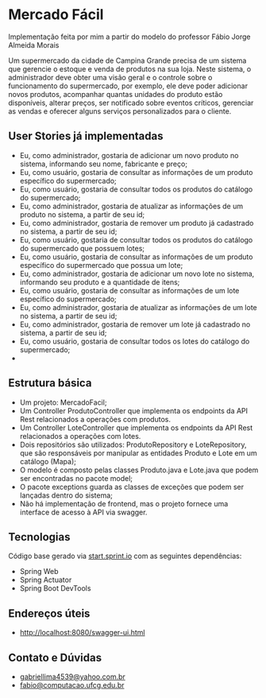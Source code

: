# Mercado Fácil
Implementação feita por mim a partir do modelo do professor Fábio Jorge Almeida Morais 

Um supermercado da cidade de Campina Grande precisa de um sistema que gerencie o estoque e venda de produtos na sua loja. Neste sistema, o administrador deve obter uma visão geral e o controle sobre o funcionamento do supermercado, por exemplo, ele deve poder adicionar novos produtos, acompanhar quantas unidades do produto estão disponíveis, alterar preços, ser notificado sobre eventos críticos, gerenciar as vendas e oferecer alguns serviços personalizados para o cliente.

## User Stories já implementadas

- Eu, como administrador, gostaria de adicionar um novo produto no sistema, informando seu nome, fabricante e preço;
- Eu, como usuário, gostaria de consultar as informações de um produto específico do supermercado;
- Eu, como usuário, gostaria de consultar todos os produtos do catálogo do supermercado;
- Eu, como administrador, gostaria de atualizar as informações de um produto no sistema, a partir de seu id;
- Eu, como administrador, gostaria de remover um produto já cadastrado no sistema, a partir de seu id;
- Eu, como usuário, gostaria de consultar todos os produtos do catálogo do supermercado que possuem lotes;
- Eu, como usuário, gostaria de consultar as informações de um produto específico do supermercado que possua um lote;
- Eu, como administrador, gostaria de adicionar um novo lote no sistema, informando seu produto e a quantidade de itens;
- Eu, como usuário, gostaria de consultar as informações de um lote específico do supermercado;
- Eu, como administrador, gostaria de atualizar as informações de um lote no sistema, a partir de seu id;
- Eu, como administrador, gostaria de remover um lote já cadastrado no sistema, a partir de seu id;
- Eu, como usuário, gostaria de consultar todos os lotes do catálogo do supermercado;
- 
## Estrutura básica

- Um projeto: MercadoFacil;
- Um Controller ProdutoController que implementa os endpoints da API Rest relacionados a operações com produtos.
- Um Controller LoteController que implementa os endpoints da API Rest relacionados a operações com lotes.
- Dois repositórios são utilizados: ProdutoRepository e LoteRepository, que são responsáveis por manipular as entidades Produto e Lote em um catálogo (Mapa);
- O modelo é composto pelas classes Produto.java e Lote.java que podem ser encontradas no pacote model;
- O pacote exceptions guarda as classes de exceções que podem ser lançadas dentro do sistema;
- Não há implementação de frontend, mas o projeto fornece uma interface de acesso à API via swagger.

## Tecnologias
Código base gerado via [start.sprint.io](https://start.spring.io/#!type=maven-project&language=java&platformVersion=2.3.3.RELEASE&packaging=jar&jvmVersion=1.8&groupId=com.example&artifactId=EstoqueFacil&name=EstoqueFacil&description=Projeto%20Estoque%20Facil&packageName=com.example.EstoqueFacil&dependencies=web,actuator,devtools,data-jpa,h2) com as seguintes dependências:  

- Spring Web
- Spring Actuator
- Spring Boot DevTools

## Endereços úteis

- [http://localhost:8080/swagger-ui.html](http://localhost:8080/swagger-ui.html)

## Contato e Dúvidas

- gabriellima4539@yahoo.com.br
- fabio@computacao.ufcg.edu.br

